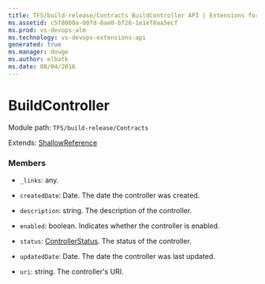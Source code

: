 ```yaml
---
title: TFS/build-release/Contracts BuildController API | Extensions for Visual Studio Team Services
ms.assetid: c5f8000a-00fd-8ae0-bf26-1e1ef0aa5ecf
ms.prod: vs-devops-alm
ms.technology: vs-devops-extensions-api
generated: true
ms.manager: douge
ms.author: elbatk
ms.date: 08/04/2016
---
```


# BuildController

Module path: `TFS/build-release/Contracts`

Extends: [ShallowReference](./ShallowReference.md)

### Members

* `_links`: any. 

* `createdDate`: Date. The date the controller was created.

* `description`: string. The description of the controller.

* `enabled`: boolean. Indicates whether the controller is enabled.

* `status`: [ControllerStatus](./ControllerStatus.md). The status of the controller.

* `updatedDate`: Date. The date the controller was last updated.

* `uri`: string. The controller&#x27;s URI.

